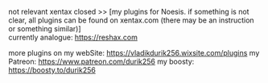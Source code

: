 not relevant xentax closed >> [my plugins for Noesis. if something is not clear, all plugins can be found on xentax.com (there may be an instruction or something similar)]
<br> currently analogue: https://reshax.com

more plugins on 
my webSite: https://vladikdurik256.wixsite.com/plugins
my Patreon: https://www.patreon.com/durik256
my boosty: https://boosty.to/durik256
